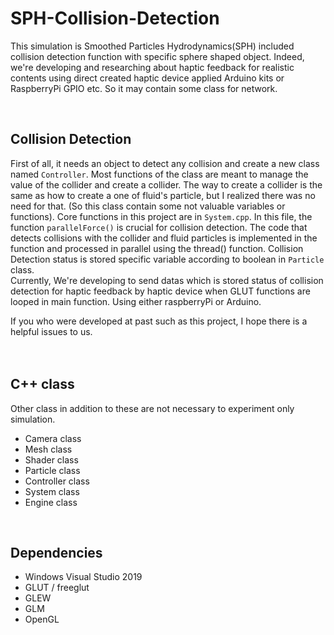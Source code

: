 # SPH-Collision-Detection

This simulation is Smoothed Particles Hydrodynamics(SPH) included collision detection function with specific sphere shaped object. Indeed, we're developing and researching about haptic feedback for realistic contents using direct created haptic device applied Arduino kits or RaspberryPi GPIO etc. So it may contain some class for network. 

<br>

## Collision Detection

First of all, it needs an object to detect any collision and create a new class named `Controller`. Most functions of the class are meant to manage the value of the collider and create a collider. The way to create a collider is the same as how to create a one of fluid's particle, but I realized there was no need for that. (So this class contain some not valuable variables or functions). Core functions in this project are in `System.cpp`. In this file, the function `parallelForce()` is crucial for collision detection. The code that detects collisions with the collider and fluid particles is implemented in the function and processed in parallel using the thread() function. Collision Detection status is stored specific variable according to boolean in `Particle` class.  <br>
Currently, We're developing to send datas which is stored status of collision detection for haptic feedback by haptic device when GLUT functions are looped in main function. Using either raspberryPi or Arduino.

If you who were developed at past such as this project, I hope there is a helpful issues to us.
<br><br><br>
## C++ class
Other class in addition to these are not necessary to experiment only simulation.
- Camera class
- Mesh class
- Shader class
- Particle class
- Controller class
- System class
- Engine class




<br>

## Dependencies

- Windows Visual Studio 2019
- GLUT / freeglut
- GLEW
- GLM
- OpenGL
